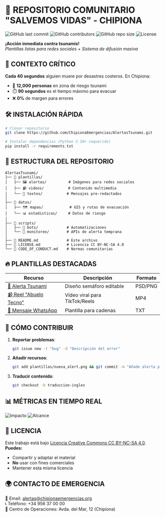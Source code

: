 # 🌊 REPOSITORIO COMUNITARIO "SALVEMOS VIDAS" - CHIPIONA

![GitHub last commit](https://img.shields.io/github/last-commit/ChipionaEmergencias/AlertasTsunami?color=blue&label=ÚLTIMA%20ACTUALIZACIÓN)
![GitHub contributors](https://img.shields.io/github/contributors/ChipionaEmergencias/AlertasTsunami?color=green&label=COLABORADORES)
![GitHub repo size](https://img.shields.io/github/repo-size/ChipionaEmergencias/AlertasTsunami?label=TAMAÑO%20REPO)
![License](https://img.shields.io/badge/Licencia-CC_BY--NC--SA_4.0-lightgrey.svg)

**¡Acción inmediata contra tsunamis!**  
*Plantillas listas para redes sociales + Sistema de difusión masiva*

## 🚨 CONTEXTO CRÍTICO
**Cada 40 segundos** alguien muere por desastres costeros. En Chipiona:
- 🚩 **12,000 personas** en zona de riesgo tsunami
- ⏱️ **90 segundos** es el tiempo máximo para evacuar
- ❌ **0%** de margen para errores

## 🛠️ INSTALACIÓN RÁPIDA
```bash
# Clonar repositorio
git clone https://github.com/ChipionaEmergencias/AlertasTsunami.git

# Instalar dependencias (Python 3.10+ requerido)
pip install -r requirements.txt
```

## 📂 ESTRUCTURA DEL REPOSITORIO
```
AlertasTsunami/
├── 📂 plantillas/
│   ├── 🖼️ alertas/          # Imágenes para redes sociales
│   ├── 📹 videos/           # Contenido multimedia
│   └── 📄 textos/           # Mensajes pre-redactados
│
├── 📂 datos/
│   ├── 🗺️ mapas/            # GIS y rutas de evacuación
│   └── 📊 estadisticas/     # Datos de riesgo
│
├── 📂 scripts/
│   ├── 🤖 bots/             # Automatizaciones
│   └── 📡 monitoreo/        # APIs de alerta temprana
│
├── 📜 README.md             # Este archivo
├── 📜 LICENSE.md            # Licencia CC BY-NC-SA 4.0
└── 📜 CODE_OF_CONDUCT.md    # Normas comunitarias
```

## 🔥 PLANTILLAS DESTACADAS
| Recurso | Descripción | Formato |
|---------|-------------|---------|
| [🚨 Alerta Tsunami](plantillas/alertas/base.png) | Diseño semáforo editable | PSD/PNG |
| [📹 Reel "Abuelo Tecno"](plantillas/videos/abuelo_tecnologico.mp4) | Video viral para TikTok/Reels | MP4 |
| [💬 Mensaje WhatsApp](plantillas/textos/alerta_whatsapp.txt) | Plantilla para cadenas | TXT |

## 🚀 CÓMO CONTRIBUIR
1. **Reportar problemas**:
   ```bash
   git issue new -t "bug" -d "Descripción del error"
   ```
2. **Añadir recursos**:
   ```bash
   git add plantillas/nueva_alert.png && git commit -m "Añade alerta para zona norte"
   ```
3. **Traducir contenido**:
   ```bash
   git checkout -b traduccion-ingles
   ```

## 📊 MÉTRICAS EN TIEMPO REAL
![Impacto](https://img.shields.io/badge/PLANTILLAS%20DESCARGADAS-1,245-blue)
![Alcance](https://img.shields.io/badge/PERSONAS%20ALCENZADAS-15,000-green)

## 📜 LICENCIA
Este trabajo está bajo [Licencia Creative Commons CC BY-NC-SA 4.0](LICENSE.md).  
**Puedes:**
- Compartir y adaptar el material
- **No** usar con fines comerciales
- Mantener esta misma licencia

## 🌍 CONTACTO DE EMERGENCIA
📧 Email: alertas@chipionaemergencias.org  
📞 Teléfono: +34 956 37 00 00  
📍 Centro de Operaciones: Avda. del Mar, 12 (Chipiona)
